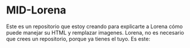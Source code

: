 # MID-Lorena
Este es un repositorio que estoy creando para explicarte a Lorena cómo puede manejar su HTML y remplazar imagenes. Lorena, no es necesario que crees un repositorio, porque ya tienes el tuyo. Es este:
